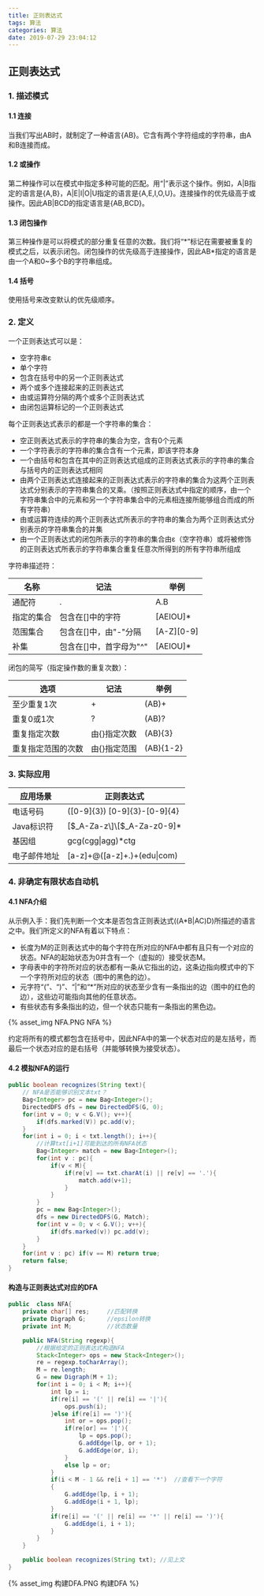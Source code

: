 ```yaml
---
title: 正则表达式
tags: 算法
categories: 算法
date: 2019-07-29 23:04:12
---
```



## 正则表达式

### 1. 描述模式

#### 1.1 连接

当我们写出AB时，就制定了一种语言{AB}。它含有两个字符组成的字符串，由A和B连接而成。

#### 1.2 或操作

第二种操作可以在模式中指定多种可能的匹配。用“|”表示这个操作。例如，A|B指定的语言是{A,B}，A|E|I|O|U指定的语言是{A,E,I,O,U}。连接操作的优先级高于或操作。因此AB|BCD的指定语言是{AB,BCD}。

#### 1.3 闭包操作

第三种操作是可以将模式的部分重复任意的次数。我们将“\*”标记在需要被重复的模式之后，以表示闭包。闭包操作的优先级高于连接操作，因此AB\*指定的语言是由一个A和0~多个B的字符串组成。

#### 1.4 括号

使用括号来改变默认的优先级顺序。

### 2. 定义

一个正则表达式可以是：
* 空字符串ε
* 单个字符
* 包含在括号中的另一个正则表达式
* 两个或多个连接起来的正则表达式
* 由或运算符分隔的两个或多个正则表达式
* 由闭包运算标记的一个正则表达式

每个正则表达式表示的都是一个字符串的集合：
* 空正则表达式表示的字符串的集合为空，含有0个元素
* 一个字符表示的字符串的集合含有一个元素，即该字符本身
* 一个由括号和包含在其中的正则表达式组成的正则表达式表示的字符串的集合与括号内的正则表达式相同
* 由两个正则表达式连接起来的正则表达式表示的字符串的集合为这两个正则表达式分别表示的字符串集合的叉乘。（按照正则表达式中指定的顺序，由一个字符串集合中的元素和另一个字符串集合中的元素相连接所能够组合而成的所有字符串）
* 由或运算符连续的两个正则表达式所表示的字符串的集合为两个正则表达式分别表示的字符串集合的并集
* 由一个正则表达式的闭包所表示的字符串的集合由ε（空字符串）或将被修饰的正则表达式所表示的字符串集合重复任意次所得到的所有字符串所组成

字符串描述符：

|名称|记法|举例|
|---|---|---|
|通配符|.|A.B|
|指定的集合|包含在\[\]中的字符|\[AEIOU\]\*|
|范围集合|包含在\[\]中，由"-"分隔|\[A-Z\]\[0-9\]|
|补集|包含在\[\]中，首字母为"^"|\[AEIOU\]\*|

闭包的简写（指定操作数的重复次数）：

|选项|记法|举例|
|---|---|---|
|至少重复1次|+|(AB)+|
|重复0或1次|?|(AB)?|
|重复指定次数|由{}指定次数|(AB){3}|
|重复指定范围的次数|由{}指定范围|(AB){1-2}|

### 3. 实际应用

|应用场景|正则表达式|
|---|---|
|电话号码|\(\[0-9\]{3}\) \[0-9\]{3}\-\[0-9\]{4}|
|Java标识符|\[$_A-Za-z\]\[$_A-Za-z0-9\]\*|
|基因组|gcg(cgg&#124;agg)\*ctg|
|电子邮件地址|\[a-z\]+\@(\[a-z\]+\.)+(edu&#124;com)|

### 4. 非确定有限状态自动机

#### 4.1 NFA介绍

从示例入手：我们先判断一个文本是否包含正则表达式((A*B|AC)D)所描述的语言之中。我们所定义的NFA有着以下特点：

* 长度为M的正则表达式中的每个字符在所对应的NFA中都有且只有一个对应的状态。NFA的起始状态为0并含有一个（虚拟的）接受状态M。
* 字母表中的字符所对应的状态都有一条从它指出的边，这条边指向模式中的下一个字符所对应的状态（图中的黑色的边）。
* 元字符“\(”、“\)”、“|”和“\*”所对应的状态至少含有一条指出的边（图中的红色的边），这些边可能指向其他的任意状态。
* 有些状态有多条指出的边，但一个状态只能有一条指出的黑色边。

{% asset_img NFA.PNG NFA %}

约定将所有的模式都包含在括号中，因此NFA中的第一个状态对应的是左括号，而最后一个状态对应的是右括号（并能够转换为接受状态）。

#### 4.2 模拟NFA的运行

```java
public boolean recognizes(String text){
    // NFA是否能够识别文本txt？
    Bag<Integer> pc = new Bag<Integer>();
    DirectedDFS dfs = new DirectedDFS(G, 0);
    for(int v = 0; v < G.V(); v++){
        if(dfs.marked(V)) pc.add(v);
    }
    for(int i = 0; i < txt.length(); i++){
        //计算txt[i+1]可能到达的所有NFA状态
        Bag<Integer> match = new Bag<Integer>();
        for(int v : pc){
            if(v < M){
                if(re[v] == txt.charAt(i) || re[v] == '.'){
                    match.add(v+1);
                }
            }
        }
        pc = new Bag<Integer>();
        dfs = new DirectedDFS(G, Match);
        for(int v = 0; v < G.V(); v++){
            if(dfs.marked(v)) pc.add(v);
        }
    }
    for(int v : pc) if(v == M) return true;
    return false;
}
```

#### 构造与正则表达式对应的DFA

```java
public  class NFA{
    private char[] res;     //匹配转换
    private Digraph G;      //epsilon转换
    private int M;          //状态数量

    public NFA(String regexp){
        //根据给定的正则表达式构造NFA
        Stack<Integer> ops = new Stack<Integer>();
        re = regexp.toCharArray();
        M = re.length;
        G = new Digraph(M + 1);
        for(int i = 0; i < M; i++){
            int lp = i;
            if(re[i] == '(' || re[i] == '|'){
                ops.push(i);
            }else if(re[i] == ')'){
                int or = ops.pop();
                if(re[or] == '|'){
                    lp = ops.pop();
                    G.addEdge(lp, or + 1);
                    G.addEdge(or, i);
                }
                else lp = or;
            }
            if(i < M - 1 && re[i + 1] == '*')  //查看下一个字符
            {
                G.addEdge(lp, i + 1);
                G.addEdge(i + 1, lp);
            }
            if(re[i] == '(' || re[i] == '*' || re[i] == ')'){
                G.addEdge(i, i + 1);
            }
        }
    }

    public boolean recognizes(String txt); //见上文
}
```

{% asset_img 构建DFA.PNG 构建DFA %}

